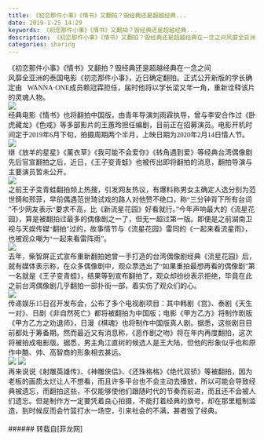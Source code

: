 ```yaml
---
title: 《初恋那件小事》《情书》又翻拍？毁经典还是超越经典...
date: 2019-1-25 14:29
keywords: 《初恋那件小事》《情书》又翻拍？毁经典还是超越经典...
description: 《初恋那件小事》《情书》又翻拍？毁经典还是超越经典在一念之间风靡全亚洲的泰国电影《初恋那件小事》，近日确定翻拍。正式公开新版的学长确定由WANNA·ONE成员赖冠霖担任，届时他将以学长梁又年一角，重新诠释该片的灵魂人物。 经典电影《情书》也将翻拍中国版，由青年导演刘雨霖执导，曾与李安合作过《卧虎藏龙》《色戒》等多部影片的王蕙玲担任编剧，目前正在招募演员。电影开机时间定于2019年6月下旬，拍摄周期两个半月，上映日期为2020年2月14日情人节。 继《放羊的星星》《薰衣草》《我可能不会爱你》《转角遇到爱》等经典台湾偶像剧先后官宣翻拍之后，近日，《王子变青蛙》也被传出即将翻拍的消息，翻拍导演与主要演员暂未公开。之前王子变青蛙翻拍频上热搜，引发网友热议，有爆料称男女主确定人选分别为范世錡和邢菲，早前偶遇范世琦试戏的路人对他赞不绝口，称“三分钟背下所有台词 ”不少网友表示“要求不高，比《新流星花园》好看就行。”今年声响最大的《流星花园》，算是被翻拍过最多的偶像剧之一了，但无一超过第一版。即便是之前湖南卫视与天娱传媒“翻拍”过的，故事情节与《流星花园》雷同的《一起来看流星雨》，也被观众嘲为“一起来看雷阵雨”。 去年，柴智屏正式宣布重新翻拍她曾一手打造的台湾偶像剧经典《流星花园》后，就有媒体表示称，在众多偶像剧中，观众票选出了“如果重拍最想再看的偶像剧”第一名就是《王子变青蛙》，结果等到宣布翻拍了，观众却纷纷表示拒绝，毕竟在此之前台湾偶像剧几乎翻拍一部扑街一部，着实伤了观众们的心。 传递娱乐15日召开发布会，公布了多个电视剧项目：其中韩剧《宫》、泰剧《天生一对》、日剧《非自然死亡》都将被翻拍为中国版；电影《甲方乙方》将制作剧版《甲方乙方之劝退师》，日漫《棋魂》也将制作中国版真人剧。据悉，这些剧目目前都处于筹备期。然而最近又有消息称，《恶作剧之吻》将在年内再度翻拍，这次将被拍成电影版。据悉，男主角江直树的候选人是王大陆，但他的形象似乎也和原作中酷、帅、高智商的形象相去甚远。 再来说说《射雕英雄传》、《神雕侠侣》、《还珠格格》《绝代双骄》等被翻拍，因为老板的画质太烂让人不想看，而且许多平台也不会主动去播放，所以可能会导致经典被遗忘，而翻拍这些，不仅能够使他们跟随时代的节奏而前进，而且还不会被人们遗忘。但是制作方一定要凭着良心拍摄，不能打着经典的旗号，却在那里粗制滥造，到时候反而会竹篮打水一场空，引来社会的不满，甚者毁了经典。
categories: sharing
---
```

<td class="t_f" id="postmessage_2795337">

<div align="left">《初恋那件小事》《情书》又翻拍？毁经典还是超越经典在一念之间</div><div align="left"><font face="宋体"><font style="font-size:10.5pt"><font face="宋体">风靡全亚洲的泰国电影《</font></font></font><font face="宋体"><font style="font-size:10.5pt"><font face="宋体">初恋那件小事</font></font></font><font face="宋体"><font style="font-size:10.5pt"><font face="宋体">》，近日确定</font></font></font><font face="宋体"><font style="font-size:10.5pt"><font face="宋体">翻拍</font></font></font><font face="宋体"><font style="font-size:10.5pt"><font face="宋体">。正式公开新版的学长确定由</font></font></font><font face="宋体"><font style="font-size:10.5pt">WANNA·ONE</font></font><font face="宋体"><font style="font-size:10.5pt"><font face="宋体">成员</font></font></font><font face="宋体"><font style="font-size:10.5pt"><font face="宋体">赖冠霖</font></font></font><font face="宋体"><font style="font-size:10.5pt"><font face="宋体">担任，届时他将以学长梁又年一角，重新诠释该片的灵魂人物。</font></font></font></div><div align="left"><font face="宋体"><font style="font-size:10.5pt"> </font></font>

<img aid="1067876" data-cf-modified-294f16a6d51f65cca60aa818-="" file="data/attachment/forum/201901/25/142411n66h8ulzxz88kihn.jpg.thumb.jpg" id="aimg_1067876" inpost="1" onclick="" onmouseover="" src="http://www.flw.ph/data/attachment/forum/201901/25/142411n66h8ulzxz88kihn.jpg" style="cursor:pointer" zoomfile="data/attachment/forum/201901/25/142411n66h8ulzxz88kihn.jpg"/>


</div><div align="left"><font face="宋体"><font style="font-size:10.5pt"><font face="宋体">经典电影《</font></font></font><font face="宋体"><font style="font-size:10.5pt"><font face="宋体">情书</font></font></font><font face="宋体"><font style="font-size:10.5pt"><font face="宋体">》</font></font></font><font face="宋体"><font style="font-size:10.5pt"><font face="宋体">也</font></font></font><font face="宋体"><font style="font-size:10.5pt"><font face="宋体">将</font></font></font><font face="宋体"><font style="font-size:10.5pt"><font face="宋体">翻拍</font></font></font><font face="宋体"><font style="font-size:10.5pt"><font face="宋体">中国版，由青年导演刘雨霖执导，曾与李安合作过《卧虎藏龙》《色戒》等多部影片的王蕙玲担任编剧，目前正在招募演员。电影开机时间定于</font>2019年6月下旬，拍摄周期两个半月，上映日期为2020年2月14日情人节。</font></font></div><div align="left"><font face="宋体"><font style="font-size:10.5pt"> </font></font>

<img aid="1067872" data-cf-modified-294f16a6d51f65cca60aa818-="" file="data/attachment/forum/201901/25/142403hqhzhzm0quhyyban.jpg.thumb.jpg" id="aimg_1067872" inpost="1" onclick="" onmouseover="" src="http://www.flw.ph/data/attachment/forum/201901/25/142403hqhzhzm0quhyyban.jpg" style="cursor:pointer" zoomfile="data/attachment/forum/201901/25/142403hqhzhzm0quhyyban.jpg"/>


</div><div align="left"><font face="宋体"><font style="font-size:10.5pt"><font face="宋体">继《放羊的星星》《薰衣草》《我可能不会爱你》《转角遇到爱》等经典台湾偶像剧先后官宣翻拍之后，近日，《王子变青蛙》也被传出即将翻拍的消息，翻拍导演与主要演员暂未公开。</font></font></font></div><div align="left"><font face="宋体"><font style="font-size:10.5pt">

<img aid="1067877" data-cf-modified-294f16a6d51f65cca60aa818-="" file="data/attachment/forum/201901/25/142412aw04ux0m3h8z63gt.jpg.thumb.jpg" id="aimg_1067877" inpost="1" onclick="" onmouseover="" src="http://www.flw.ph/data/attachment/forum/201901/25/142412aw04ux0m3h8z63gt.jpg" style="cursor:pointer" zoomfile="data/attachment/forum/201901/25/142412aw04ux0m3h8z63gt.jpg"/>


<br/>
</font></font><font face="宋体"><font style="font-size:10.5pt"><font face="宋体">之前</font></font></font><font face="宋体"><font style="font-size:10.5pt"><font face="宋体">王子变青蛙翻拍</font></font></font><font face="宋体"><font style="font-size:10.5pt"><font face="宋体">频上热搜，引发网友热议，有爆料称男女主确定人选分别为范世錡和邢菲，早前偶遇范世琦试戏的路人对他赞不绝口，称</font>“三分钟背下所有台词 ”不少网友表示“要求不高，比《新流星花园》好看就行。”</font></font><font face="宋体"><font style="font-size:10.5pt"><font face="宋体">今年声响最大的《流星花园》，算是被翻拍过最多的偶像剧之一了，但无一超过第一版。即便是之前湖南卫视与天娱传媒</font>“翻拍”过的，故事情节与《流星花园》雷同的《一起来看流星雨》，也被观众嘲为“一起来看雷阵雨”。</font></font></div><div align="left"><font face="宋体"><font style="font-size:10.5pt"> </font></font>

<img aid="1067874" data-cf-modified-294f16a6d51f65cca60aa818-="" file="data/attachment/forum/201901/25/142407p11qds6n9w14r1ns.jpg.thumb.jpg" id="aimg_1067874" inpost="1" onclick="" onmouseover="" src="http://www.flw.ph/data/attachment/forum/201901/25/142407p11qds6n9w14r1ns.jpg" style="cursor:pointer" zoomfile="data/attachment/forum/201901/25/142407p11qds6n9w14r1ns.jpg"/>


</div><div align="left"><font face="宋体"><font style="font-size:10.5pt"><font face="宋体">去年，柴智屏正式宣布重新翻拍她曾一手打造的台湾偶像剧经典《流星花园》后，就有媒体表示称，在众多偶像剧中，观众票选出了</font>“如果重拍最想再看的偶像剧”第一名就是《王子变青蛙》，结果等到宣布翻拍了，观众却纷纷表示拒绝，毕竟在此之前台湾偶像剧几乎翻拍一部扑街一部，着实伤了观众们的心。</font></font></div><div align="left"><font face="宋体"><font style="font-size:10.5pt"> </font></font>

<img aid="1067878" data-cf-modified-294f16a6d51f65cca60aa818-="" file="data/attachment/forum/201901/25/142416uszpisjlfvis19n6.jpg.thumb.jpg" id="aimg_1067878" inpost="1" onclick="" onmouseover="" src="http://www.flw.ph/data/attachment/forum/201901/25/142416uszpisjlfvis19n6.jpg" style="cursor:pointer" zoomfile="data/attachment/forum/201901/25/142416uszpisjlfvis19n6.jpg"/>


</div><div align="left"><font face="宋体"><font style="font-size:10.5pt"><font face="宋体">传递娱乐</font>15日召开发布会，公布了多个电视剧项目：其中韩剧《宫》、泰剧《天生一对》、日剧《非自然死亡》都将被</font></font><font face="宋体"><font style="font-size:10.5pt">翻拍</font></font><font face="宋体"><font style="font-size:10.5pt">为中国版；电影《甲方乙方》将制作剧版《甲方乙方之劝退师》，日漫《棋魂》也将制作中国版真人剧。据悉，这些剧目目前都处于筹备期。</font></font><font face="宋体"><font style="font-size:10.5pt"><font face="宋体">然而最近又有消息称，《恶作剧之吻》将在年内再度翻拍，这次将被拍成电影版。据悉，男主角江直树的候选人是王大陆，但他的形象似乎也和原作中酷、帅、高智商的形象相去甚远。</font></font></font></div><div align="left"><font face="宋体"><font style="font-size:10.5pt"> </font></font>

<img aid="1067875" data-cf-modified-294f16a6d51f65cca60aa818-="" file="data/attachment/forum/201901/25/142409jgva3hzkgjftkhmu.jpg.thumb.jpg" id="aimg_1067875" inpost="1" onclick="" onmouseover="" src="http://www.flw.ph/data/attachment/forum/201901/25/142409jgva3hzkgjftkhmu.jpg" style="cursor:pointer" zoomfile="data/attachment/forum/201901/25/142409jgva3hzkgjftkhmu.jpg"/>



<img aid="1067870" data-cf-modified-294f16a6d51f65cca60aa818-="" file="data/attachment/forum/201901/25/142400jhkeylpkgrpzzpx7.jpg.thumb.jpg" id="aimg_1067870" inpost="1" onclick="" onmouseover="" src="http://www.flw.ph/data/attachment/forum/201901/25/142400jhkeylpkgrpzzpx7.jpg" style="cursor:pointer" zoomfile="data/attachment/forum/201901/25/142400jhkeylpkgrpzzpx7.jpg"/>


</div><div align="left"><font face="宋体"><font style="font-size:10.5pt"><font face="宋体">再来说说《射雕英雄传》、《神雕侠侣》、《还珠格格》</font></font></font><font face="宋体"><font style="font-size:10.5pt"><font face="宋体">《绝代双骄》</font></font></font><font face="宋体"><font style="font-size:10.5pt"><font face="宋体">等被翻拍，因为老板的画质太烂让人不想看，而且许多平台也不会主动去播放，所以可能会导致经典被遗忘，而翻拍这些，不仅能够使他们跟随时代的节奏而前进，而且还不会被人们遗忘</font></font></font><font face="宋体"><font style="font-size:10.5pt"><font face="宋体">。但</font></font></font><font face="宋体"><font style="font-size:10.5pt"><font face="宋体">是制作方一定要凭着良心拍摄，不能打着经典的旗号，却在那里粗制滥造，到时候反而会竹篮打水一场空，引来社会的不满</font></font></font><font face="宋体"><font style="font-size:10.5pt"><font face="宋体">，甚者毁了经典。</font></font></font></div><br/>
</td>
###### 转载自[菲龙网]